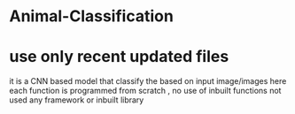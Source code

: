 # Animal-Classification
# use only recent updated files 
it is a CNN based model that classify the based on input image/images
here each function is programmed from scratch , no use of inbuilt functions 
not used any framework or inbuilt library

